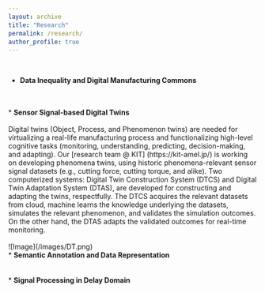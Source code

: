 ```yaml
---
layout: archive
title: "Research"
permalink: /research/
author_profile: true
---
```


<br>

* <b> Data Inequality and Digital Manufacturing Commons </b>
    <br> 
    <br> 

<br>
* <b> Sensor Signal-based Digital Twins </b>
    <br><br> Digital twins (Object, Process, and Phenomenon twins) are needed for virtualizing a real-life manufacturing process and functionalizing high-level cognitive tasks (monitoring, understanding, predicting, decision-making, and adapting). Our  [research team @ KIT] (https://kit-amel.jp/) is working on developing phenomena twins, using historic phenomena-relevant sensor signal datasets (e.g., cutting force, cutting torque, and alike). Two computerized systems: Digital Twin Construction System (DTCS) and Digital Twin Adaptation System (DTAS), are developed for constructing and adapting the twins, respectfully. The DTCS acquires the relevant datasets from cloud, machine learns the knowledge underlying the datasets, simulates the relevant phenomenon, and validates the simulation outcomes. On the other hand, the DTAS adapts the validated outcomes for real-time monitoring.
    <br><br> ![Image](/images/DT.png)

<br>
* <b> Semantic Annotation and Data Representation </b>
    <br> 
    <br> 

<br>
* <b> Signal Processing in Delay Domain </b>
    <br> 
    <br> 